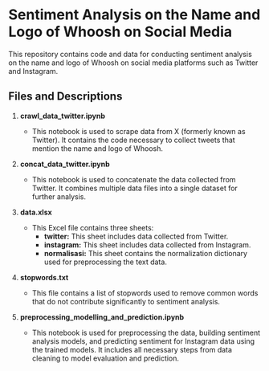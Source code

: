 # Sentiment Analysis on the Name and Logo of Whoosh on Social Media

This repository contains code and data for conducting sentiment analysis on the name and logo of Whoosh on social media platforms such as Twitter and Instagram.

## Files and Descriptions

1. **crawl_data_twitter.ipynb**
   - This notebook is used to scrape data from X (formerly known as Twitter). It contains the code necessary to collect tweets that mention the name and logo of Whoosh.

2. **concat_data_twitter.ipynb**
   - This notebook is used to concatenate the data collected from Twitter. It combines multiple data files into a single dataset for further analysis.

3. **data.xlsx**
   - This Excel file contains three sheets:
     - **twitter:** This sheet includes data collected from Twitter.
     - **instagram:** This sheet includes data collected from Instagram.
     - **normalisasi:** This sheet contains the normalization dictionary used for preprocessing the text data.

4. **stopwords.txt**
   - This file contains a list of stopwords used to remove common words that do not contribute significantly to sentiment analysis.

5. **preprocessing_modelling_and_prediction.ipynb**
   - This notebook is used for preprocessing the data, building sentiment analysis models, and predicting sentiment for Instagram data using the trained models. It includes all necessary steps from data cleaning to model evaluation and prediction.
